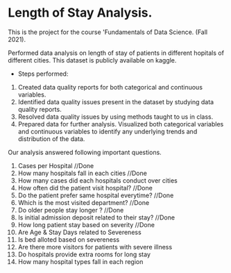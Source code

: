 # Length of Stay Analysis.

This is the project for the course 'Fundamentals of Data Science. (Fall 2021). 

Performed data analysis on length of stay of patients in different hopitals of different cities. This dataset is publicly available on kaggle. 

- Steps performed:
1. Created data quality reports for both categorical and continuous variables.
2. Identified data quality issues present in the dataset by studying data quality reports.
3. Resolved data quality issues by using methods taught to us in class.
4. Prepared data for further analysis. Visualized both categorical variables and continuous variables to identify any underlying trends and distribution of the data.


Our analysis answered following important questions.

1. Cases per Hospital //Done
2. How many hospitals fall in each cities //Done
3. How many cases did each hospitals conduct over cities 
4. How often did the patient visit hospital? //Done
5. Do the patient prefer same hospital everytime? //Done
6. Which is the most visited department? //Done
7. Do older people stay longer ? //Done
8. Is initial admission deposit related to their stay? //Done
9. How long patient stay based on severity //Done
10. Are Age & Stay Days related to Severeness 
11. Is bed alloted based on severeness 
12. Are there more visitors for patients with severe illness 
13. Do hospitals provide extra rooms for long stay 
14. How many hospital types fall in each region 
